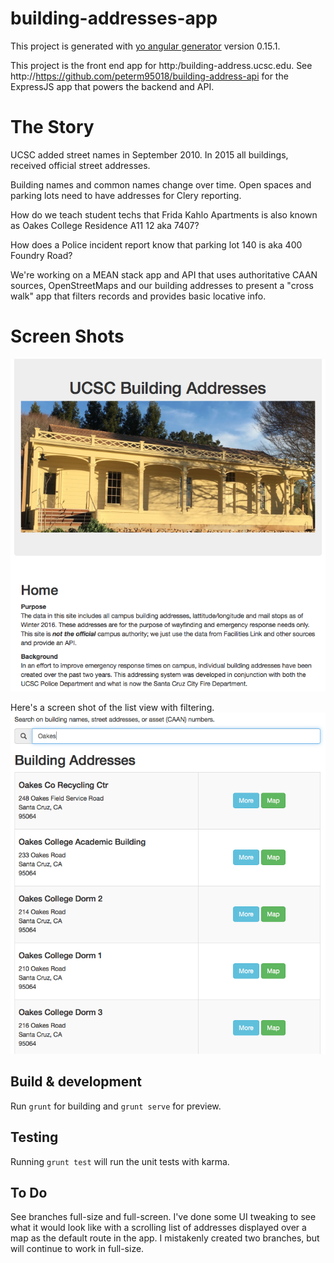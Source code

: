 # building-addresses-app

This project is generated with [yo angular generator](https://github.com/yeoman/generator-angular)
version 0.15.1.

This project is the front end app for http:/building-address.ucsc.edu. See http://https://github.com/peterm95018/building-address-api for the ExpressJS app that powers the backend and API.

# The Story
UCSC added street names in September 2010. In 2015 all buildings, received official street addresses. 

Building names and common names change over time. Open spaces and parking lots need to have addresses for Clery reporting.

How do we teach student techs that Frida Kahlo Apartments is also known as Oakes College Residence A11 12 aka 7407?

How does a Police incident report know that parking lot 140 is aka 400 Foundry Road?

We're working on a MEAN stack app and API that uses authoritative CAAN sources, OpenStreetMaps and our building addresses to present a "cross walk" app that filters records and provides basic locative info.


# Screen Shots
<img src="Screen Shot 2016-03-29 at 1.57.16 PM.png" alt="screen shot home page">

Here's a screen shot of the list view with filtering.
<img src="Screen Shot 2016-03-29 at 1.57.35 PM.png" alt="screen shot list view">

## Build & development

Run `grunt` for building and `grunt serve` for preview.

## Testing

Running `grunt test` will run the unit tests with karma.

## To Do
See branches full-size and full-screen. I've done some UI tweaking to see what it would look like with a scrolling list of addresses displayed over a map as the default route in the app. I mistakenly created two branches, but will continue to work in full-size.

